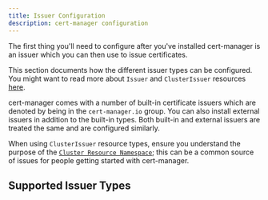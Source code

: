 ```yaml
---
title: Issuer Configuration
description: cert-manager configuration
---
```


The first thing you'll need to configure after you've installed cert-manager is an issuer
which you can then use to issue certificates.

This section documents how the different issuer types can be configured. You might want to
read more about `Issuer` and `ClusterIssuer` resources [here](../concepts/issuer.md).

cert-manager comes with a number of built-in certificate issuers which are denoted by being in
the `cert-manager.io` group. You can also install external issuers in addition to the built-in types.
Both built-in and external issuers are treated the same and are configured similarly.

When using `ClusterIssuer` resource types, ensure you understand the purpose of the
[`Cluster Resource Namespace`](../faq/cluster-resource.md); this can be a common source
of issues for people getting started with cert-manager.

## Supported Issuer Types